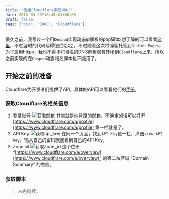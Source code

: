 ```yaml
---
title: "使用Cloudflare实现DDNS"
date: 2018-03-29T16:49:01+08:00
draft: false
tags: ["php", "DDNS", "Cloudflare"]
---
```

很久之前，我写过一个用`Dnspod`实现动态ip解析的php脚本(想了解的可以看看[这里](https://github.com/shaojjjin/DNSPOD-DDNS)，不过当时的代码写得很烂哈哈)。不过随着这次将博客托管到`GitHub Pages`，为了启用https，我也不得不将域名的DNS解析服务转移到`Cloudflare`上来，所以之前实现的在`Dnspod`动态域名脚本也不能用了。

## 开始之前的准备

Cloudflare为开发者们提供了API，具体的API可以看看他们的[手册](https://api.cloudflare.com/)。

### 获取Cloudflare的相关信息

1. 登录账号
![获取邮箱](https://dn-imzeon.qbox.me/blog/180329/BH98339BJ1.png?imageslim)
其实就是你登录的邮箱，不确定的话可以打开 [https://www.cloudflare.com/a/profile](https://www.cloudflare.com/a/profile) 第一栏就是了。
2. API Key
![获取api_key](https://dn-imzeon.qbox.me/blog/180329/K8609k1ALj.png?imageslim)
在同一个页面，找到`API Key`这一栏，点击`view API Key`，输入自己的密码就能看到自己的API Key。
3. Zone id
![获取Zone_id](https://dn-imzeon.qbox.me/blog/180329/h1hd73jL9b.png?imageslim)
这个位于 “[https://www.cloudflare.com/a/overview](https://www.cloudflare.com/a/overview)” 的第二块区域 “Domain Summary” 的右侧。

### 获取脚本

> 未完待续。